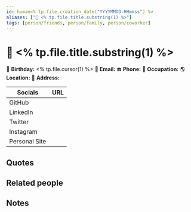 ```yaml
---
id: human<% tp.file.creation_date("YYYYMMDD-HHmmss") %>
aliases: ["👤 <% tp.file.title.substring(1) %>"]
tags: [person/friends, person/family, person/coworker]
---
```

# 👤 <% tp.file.title.substring(1) %>

🎂 **Birthday:** <% tp.file.cursor(1) %>
💌 **Email:**
☎️ **Phone:**
💼 **Occupation:**
🌎 **Location:**
🏡 **Address:**

| Socials       | URL |
| ------------- | --- |
| GitHub        |     |
| LinkedIn      |     |
| Twitter       |     |
| Instagram     |     |
| Personal Site |     |

## Quotes

## Related people

## Notes
